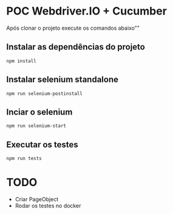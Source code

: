 # POC Webdriver.IO + Cucumber

Após clonar o projeto execute os comandos abaixo""

## Instalar as dependências do projeto
```
npm install
```

## Instalar selenium standalone
```
npm run selenium-postinstall
```

## Inciar o selenium
```
npm run selenium-start
```

## Executar os testes
```
npm run tests
```

# TODO
- Criar PageObject
- Rodar os testes no docker

